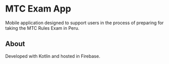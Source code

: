 # MTC Exam App

Mobile application designed to support users in the process of preparing for taking the MTC Rules Exam in Peru.

## About

Developed with Kotlin and hosted in Firebase.
